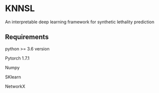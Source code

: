# KNNSL
An interpretable deep learning framework for synthetic lethality prediction

## Requirements

python >= 3.6 version

Pytorch 1.7.1

Numpy

SKlearn

NetworkX

